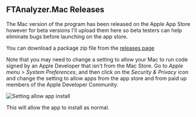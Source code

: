 ## FTAnalyzer.Mac Releases  

The Mac version of the program has been released on the Apple App Store however for beta versions I'll upload them here so beta testers can help eliminate bugs before launching on the app store.

You can download a package zip file from the [releases page](https://github.com/ShammyLevva/FTAnalyzer.Mac/releases)

Note that you may need to change a setting to allow your Mac to run code signed by an Apple Developer that isn't from the Mac Store. Go to *Apple menu* > *System Preferences*, and then click on the *Security & Privacy* icon and change the setting to allow apps from the app store and from paid up members of the Apple Developer Community.

![Setting allow app install](http://mac.ftanalyzer.com/releases/IdentifiedDeveloper.png)

This will allow the app to install as normal.
